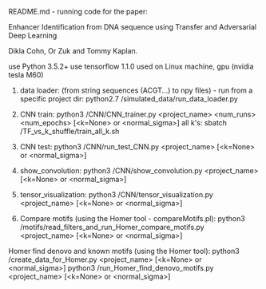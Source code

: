 
README.md - running code for the paper:

Enhancer Identification from DNA sequence using Transfer and Adversarial Deep Learning

Dikla Cohn, Or Zuk and Tommy Kaplan.


use Python 3.5.2+
use tensorflow 1.1.0
used on Linux machine, gpu (nvidia tesla M60)



1. data loader: (from string sequences (ACGT...) to npy files) - run from a specific project dir: 
python2.7 /simulated_data/run_data_loader.py

2. CNN train:
python3 /CNN/CNN_trainer.py <project_name> <num_runs> <num_epochs> [<k=None> or <normal_sigma>]
all k's:
sbatch /TF_vs_k_shuffle/train_all_k.sh

3. CNN test:
python3 /CNN/run_test_CNN.py <project_name> [<k=None> or <normal_sigma>]

4. show_convolution:
python3 /CNN/show_convolution.py <project_name> [<k=None> or <normal_sigma>]

5. tensor_visualization:
python3 /CNN/tensor_visualization.py <project_name> [<k=None> or <normal_sigma>]

6. Compare motifs (using the Homer tool - compareMotifs.pl):
python3 /motifs/read_filters_and_run_Homer_compare_motifs.py <project_name> [<k=None> or <normal_sigma>]


Homer find denovo and known motifs (using the Homer tool):
python3 /create_data_for_Homer.py <project_name> [<k=None> or <normal_sigma>]
python3 /run_Homer_find_denovo_motifs.py <project_name> [<k=None> or <normal_sigma>]
